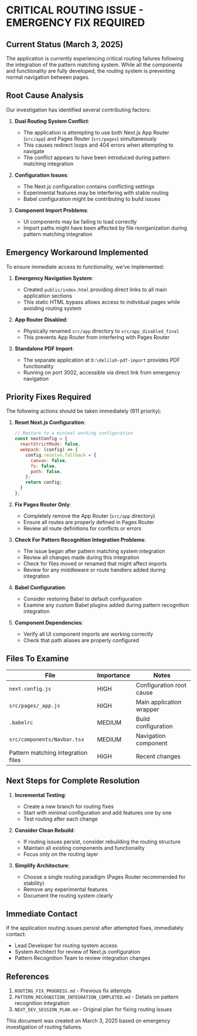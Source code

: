 # CRITICAL ROUTING ISSUE - EMERGENCY FIX REQUIRED

## Current Status (March 3, 2025)

The application is currently experiencing critical routing failures following the integration of the pattern matching system. While all the components and functionality are fully developed, the routing system is preventing normal navigation between pages.

## Root Cause Analysis

Our investigation has identified several contributing factors:

1. **Dual Routing System Conflict**: 
   - The application is attempting to use both Next.js App Router (`src/app`) and Pages Router (`src/pages`) simultaneously
   - This causes redirect loops and 404 errors when attempting to navigate
   - The conflict appears to have been introduced during pattern matching integration

2. **Configuration Issues**:
   - The Next.js configuration contains conflicting settings
   - Experimental features may be interfering with stable routing
   - Babel configuration might be contributing to build issues

3. **Component Import Problems**:
   - UI components may be failing to load correctly
   - Import paths might have been affected by file reorganization during pattern matching integration

## Emergency Workaround Implemented

To ensure immediate access to functionality, we've implemented:

1. **Emergency Navigation System**: 
   - Created `public/index.html` providing direct links to all main application sections
   - This static HTML bypass allows access to individual pages while avoiding routing system

2. **App Router Disabled**:
   - Physically renamed `src/app` directory to `src/app_disabled_final`
   - This prevents App Router from interfering with Pages Router

3. **Standalone PDF Import**:
   - The separate application at `D:\delilah-pdf-import` provides PDF functionality
   - Running on port 3002, accessible via direct link from emergency navigation

## Priority Fixes Required

The following actions should be taken immediately (911 priority):

1. **Reset Next.js Configuration**:
   ```javascript
   // Restore to a minimal working configuration
   const nextConfig = {
     reactStrictMode: false,
     webpack: (config) => {
       config.resolve.fallback = {
         canvas: false,
         fs: false,
         path: false,
       };
       return config;
     }
   };
   ```

2. **Fix Pages Router Only**:
   - Completely remove the App Router (`src/app` directory)
   - Ensure all routes are properly defined in Pages Router
   - Review all route definitions for conflicts or errors

3. **Check For Pattern Recognition Integration Problems**:
   - The issue began after pattern matching system integration
   - Review all changes made during this integration
   - Check for files moved or renamed that might affect imports
   - Review for any middleware or route handlers added during integration

4. **Babel Configuration**:
   - Consider restoring Babel to default configuration
   - Examine any custom Babel plugins added during pattern recognition integration

5. **Component Dependencies**:
   - Verify all UI component imports are working correctly
   - Check that path aliases are properly configured

## Files To Examine

| File | Importance | Notes |
|------|------------|-------|
| `next.config.js` | HIGH | Configuration root cause |
| `src/pages/_app.js` | HIGH | Main application wrapper |
| `.babelrc` | MEDIUM | Build configuration |
| `src/components/Navbar.tsx` | MEDIUM | Navigation component |
| Pattern matching integration files | HIGH | Recent changes |

## Next Steps for Complete Resolution

1. **Incremental Testing**:
   - Create a new branch for routing fixes
   - Start with minimal configuration and add features one by one
   - Test routing after each change

2. **Consider Clean Rebuild**:
   - If routing issues persist, consider rebuilding the routing structure
   - Maintain all existing components and functionality
   - Focus only on the routing layer

3. **Simplify Architecture**:
   - Choose a single routing paradigm (Pages Router recommended for stability)
   - Remove any experimental features
   - Document the routing system clearly

## Immediate Contact

If the application routing issues persist after attempted fixes, immediately contact:

- Lead Developer for routing system access
- System Architect for review of Next.js configuration
- Pattern Recognition Team to review integration changes

## References

1. `ROUTING_FIX_PROGRESS.md` - Previous fix attempts
2. `PATTERN_RECOGNITION_INTEGRATION_COMPLETED.md` - Details on pattern recognition integration
3. `NEXT_DEV_SESSION_PLAN.md` - Original plan for fixing routing issues

This document was created on March 3, 2025 based on emergency investigation of routing failures.
